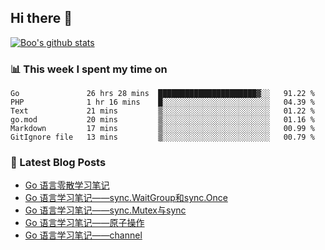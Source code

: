 ## Hi there 👋

[![Boo's github stats](https://github-readme-stats.vercel.app/api?username=0xAiKang)](https://github.com/anuraghazra/github-readme-stats)

<!-- [![Most Used Langs](https://github-readme-stats.vercel.app/api/top-langs/?username=0xAiKang)](https://github.com/anuraghazra/github-readme-stats) -->

### 📊 This week I spent my time on
<!--START_SECTION:waka-->

```text
Go               26 hrs 28 mins  ██████████████████████▓░░   91.22 %
PHP              1 hr 16 mins    █░░░░░░░░░░░░░░░░░░░░░░░░   04.39 %
Text             21 mins         ▒░░░░░░░░░░░░░░░░░░░░░░░░   01.22 %
go.mod           20 mins         ▒░░░░░░░░░░░░░░░░░░░░░░░░   01.16 %
Markdown         17 mins         ▒░░░░░░░░░░░░░░░░░░░░░░░░   00.99 %
GitIgnore file   13 mins         ▒░░░░░░░░░░░░░░░░░░░░░░░░   00.79 %
```

<!--END_SECTION:waka-->

### 📕 Latest Blog Posts
<!-- BLOG-POST-LIST:START -->
- [Go 语言零散学习笔记](https://www.0x2beace.com/go-language-study-notes/)
- [Go 语言学习笔记——sync.WaitGroup和sync.Once](https://www.0x2beace.com/go-language-study-notes-sync-Mutex-and-sync-WaitGroup-and-sync-Once/)
- [Go 语言学习笔记——sync.Mutex与sync](https://www.0x2beace.com/go-language-study-notes-sync-Mutex-and-sync/)
- [Go 语言学习笔记——原子操作](https://www.0x2beace.com/go-language-study-notes-atomic-operation/)
- [Go 语言学习笔记——channel](https://www.0x2beace.com/go-language-study-notes-channel/)
<!-- BLOG-POST-LIST:END -->

